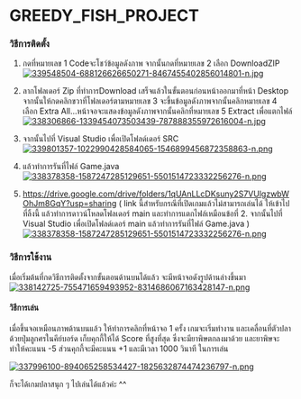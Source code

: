 # GREEDY_FISH_PROJECT
### วิธีการติดตั้ง
 
1. กดที่หมายเลข 1 Codeจะโชว์ข้อมูลดังภาพ จากนั้นกดที่หมายเลข 2 เลือก DownloadZIP
[![339548504-688126626650271-8467455402856014801-n.jpg](https://i.postimg.cc/c4gDbsKg/339548504-688126626650271-8467455402856014801-n.jpg)](https://postimg.cc/GHRJBnxd)


2. ลากโฟลเดอร์ Zip ที่ทําการDownload เสร็จแล้วในขั้นตอนก่อนหน้าออกมาที่หน้า Desktop จากนั้นให้กดคลิกขวาที่โฟลเดอร์ตามหมายเลข 3 จะขึ้นข้อมูลดังภาพจากนั้นคลิกหมายเลข 4 เลือก Extra All...หน้าจอจะแสดงข้อมูลดังภาพจากนั้นคลิกที่หมายเลข 5 Extract เพื่อแตกไฟล์
[![338306866-1339454073503439-787888355972616004-n.jpg](https://i.postimg.cc/mrmtryKx/338306866-1339454073503439-787888355972616004-n.jpg)](https://postimg.cc/XZyVHdVx)



4. จากนั้นไปที่ Visual Studio เพื่อเปิดโฟลด์เดอร์ SRC 
[![339801357-1022990428584065-1546899456872358863-n.png](https://i.postimg.cc/hPN6VyCW/339801357-1022990428584065-1546899456872358863-n.png)](https://postimg.cc/3dCtTB5n)

5. แล้วทำการรันที่ไฟล์ Game.java 
[![338378358-1587247285129651-5501514723332256276-n.png](https://i.postimg.cc/GhWJXkPy/338378358-1587247285129651-5501514723332256276-n.png)](https://postimg.cc/ykTZd3b1)



6. https://drive.google.com/drive/folders/1qUAnLLcDKsuny2S7VUlgzwbWOhJm8GqY?usp=sharing ( link นี้สำหรับกรณีที่เปิดเกมแล้วไม่สามารถเล่นได้ ให้เข้าไปที่ลิ้งนี้ แล้วทำการดาวน์โหลดโฟลเดอร์ main และทำการแตกไฟล์เหมือนข้อที่ 2. จากนั้นไปที่ Visual Studio เพื่อเปิดโฟลด์เดอร์ main แล้วทำการรันที่ไฟล์ Game.java )
[![338378358-1587247285129651-5501514723332256276-n.png](https://i.postimg.cc/GhWJXkPy/338378358-1587247285129651-5501514723332256276-n.png)](https://postimg.cc/ykTZd3b1)





 ### วิธีการใช้งาน
 เมื่อเริ่มต้นที่กดวิธีการติดตั้งจากขั้นตอนด้านบนได้แล้ว จะมีหน้าจอดังรูปด้านล่างขึ้นมา 
[![338142725-755471659493952-8314686067163428147-n.png](https://i.postimg.cc/wvpbsXPH/338142725-755471659493952-8314686067163428147-n.png)](https://postimg.cc/ns31yDpw)
 
 #### วิธีการเล่น
 
 เมื่อขึ้นจอเหมือนภาพด้านบนแล้ว ให้ทำการคลิกที่หน้าจอ 1 ครั้ง เกมจะเริ่มทำงาน และเคลื่อนที่ตัวปลาด้วยปุ่มลูกศรในคีย์บอร์ด
 เก็บคุกกี้ให้ได้ Score ที่สูงที่สุด ซึ่งจะมียาพิษตกลงมาด้วย และยาพิษจะทำให้คะแนน -5 ส่วนคุกกี้จะมีคะแนน +1 และมีเวลา 1000 วินาที ในการเล่น
 
 
 [![337996100-894065258534427-1825632874474236797-n.png](https://i.postimg.cc/kGDNVDnq/337996100-894065258534427-1825632874474236797-n.png)](https://postimg.cc/gLFLQzXT)
 
 ก็จะได้เกมปลาสนุก ๆ ไปเล่นได้แล้วค่ะ ^^

